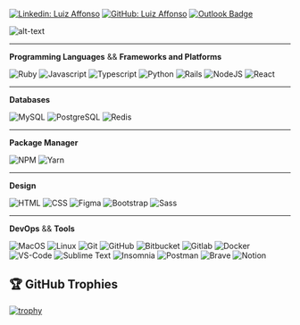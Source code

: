 
[![Linkedin: Luiz Affonso](https://img.shields.io/badge/LinkedIn-0077B5?style=for-the-badge&logo=linkedin&logoColor=white&link=https://www.linkedin.com/in/luiz-affonsosouza/)](https://www.linkedin.com/in/luiz-affonsosouza/)
[![GitHub: Luiz Affonso](https://img.shields.io/badge/github-%23121011.svg?style=for-the-badge&logo=github&logoColor=white)](https://github.com/luiz-m-affonso)
[![Outlook Badge](https://img.shields.io/badge/Microsoft_Outlook-0078D4?style=for-the-badge&logo=microsoft-outlook&logoColor=whitelink=mailto:luizbuchhalter@outlook.com)](mailto:luizbuchhalter@outlook.com)

![alt-text](https://github.com/Insight-Creator/Insight-Creator/blob/master/Particle.png)

____________________________

**Programming Languages** && **Frameworks and Platforms**

  ![Ruby](https://img.shields.io/badge/ruby-%23CC342D.svg?style=for-the-badge&logo=ruby&logoColor=white)
  ![Javascript](https://img.shields.io/badge/JavaScript-F7DF1E?style=for-the-badge&logo=javascript&logoColor=black)
  ![Typescript](https://img.shields.io/badge/TypeScript-007ACC?style=for-the-badge&logo=typescript&logoColor=white)
  ![Python](https://img.shields.io/badge/Python-FFD43B?style=for-the-badge&logo=python&logoColor=darkgreen)
  ![Rails](https://img.shields.io/badge/Ruby_on_Rails-CC0000?style=for-the-badge&logo=ruby-on-rails&logoColor=white)
  ![NodeJS](https://img.shields.io/badge/Node.js-339933?style=for-the-badge&logo=nodedotjs&logoColor=white)
  ![React](https://img.shields.io/badge/React-20232A?style=for-the-badge&logo=react&logoColor=61DAFB)
____________________________

**Databases**
 
  ![MySQL](https://img.shields.io/badge/MySQL-00000F?style=for-the-badge&logo=mysql&logoColor=white)
  ![PostgreSQL](https://img.shields.io/badge/PostgreSQL-316192?style=for-the-badge&logo=postgresql&logoColor=white)
  ![Redis](https://img.shields.io/badge/redis-%23DD0031.svg?&style=for-the-badge&logo=redis&logoColor=white)
___________________________

**Package Manager**

  ![NPM](https://img.shields.io/badge/npm-CB3837?style=for-the-badge&logo=npm&logoColor=white)
  ![Yarn](https://img.shields.io/badge/Yarn-2C8EBB?style=for-the-badge&logo=yarn&logoColor=white)

____________________________

**Design** 
  
  ![HTML](https://img.shields.io/badge/HTML5-E34F26?style=for-the-badge&logo=html5&logoColor=white)
  ![CSS](https://img.shields.io/badge/CSS3-1572B6?style=for-the-badge&logo=css3&logoColor=white)
  ![Figma](https://img.shields.io/badge/Figma-F24E1E?style=for-the-badge&logo=figma&logoColor=white)
  ![Bootstrap](https://img.shields.io/badge/Bootstrap-563D7C?style=for-the-badge&logo=bootstrap&logoColor=white)
  ![Sass](https://img.shields.io/badge/Sass-CC6699?style=for-the-badge&logo=sass&logoColor=white)
____________________________

**DevOps** && **Tools**
  
  ![MacOS](https://img.shields.io/badge/mac%20os-000000?style=for-the-badge&logo=apple&logoColor=white)
  ![Linux](https://img.shields.io/badge/Linux-FCC624?style=for-the-badge&logo=linux&logoColor=black)
  ![Git](https://img.shields.io/badge/Git-F05032?style=for-the-badge&logo=git&logoColor=white)
  ![GitHub](https://img.shields.io/badge/GitHub-100000?style=for-the-badge&logo=github&logoColor=white)
  ![Bitbucket](https://img.shields.io/badge/Bitbucket-330F63?style=for-the-badge&logo=bitbucket&logoColor=white)
  ![Gitlab](https://img.shields.io/badge/GitLab-330F63?style=for-the-badge&logo=gitlab&logoColor=white)
  ![Docker](https://img.shields.io/badge/Docker-2CA5E0?style=for-the-badge&logo=docker&logoColor=white)
  ![VS-Code](https://img.shields.io/badge/Visual_Studio_Code-0078D4?style=for-the-badge&logo=visual%20studio%20code&logoColor=white)
  ![Sublime Text](https://img.shields.io/badge/sublime_text-%23575757.svg?style=for-the-badge&logo=sublime-text&logoColor=important)
  ![Insomnia](https://img.shields.io/badge/Insomnia-5849be?style=for-the-badge&logo=Insomnia&logoColor=white)
  ![Postman](https://img.shields.io/badge/Postman-FF6C37?style=for-the-badge&logo=Postman&logoColor=white)
  ![Brave](https://img.shields.io/badge/Brave-FF1B2D?style=for-the-badge&logo=Brave&logoColor=white)
  ![Notion](https://img.shields.io/badge/Notion-000000?style=for-the-badge&logo=notion&logoColor=white)

## 🏆 GitHub Trophies

  [![trophy](https://github-profile-trophy.vercel.app/?username=luiz-m-affonso&theme=nord&column=7)](https://github.com/ryo-ma/github-profile-trophy)
